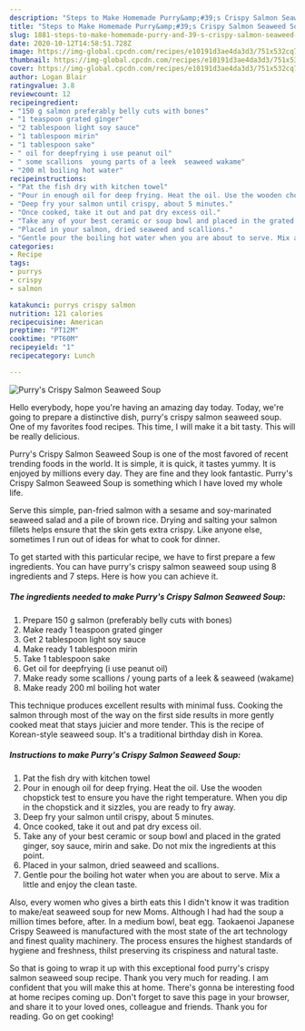 ```yaml
---
description: "Steps to Make Homemade Purry&amp;#39;s Crispy Salmon Seaweed Soup"
title: "Steps to Make Homemade Purry&amp;#39;s Crispy Salmon Seaweed Soup"
slug: 1881-steps-to-make-homemade-purry-and-39-s-crispy-salmon-seaweed-soup
date: 2020-10-12T14:58:51.728Z
image: https://img-global.cpcdn.com/recipes/e10191d3ae4da3d3/751x532cq70/purrys-crispy-salmon-seaweed-soup-recipe-main-photo.jpg
thumbnail: https://img-global.cpcdn.com/recipes/e10191d3ae4da3d3/751x532cq70/purrys-crispy-salmon-seaweed-soup-recipe-main-photo.jpg
cover: https://img-global.cpcdn.com/recipes/e10191d3ae4da3d3/751x532cq70/purrys-crispy-salmon-seaweed-soup-recipe-main-photo.jpg
author: Logan Blair
ratingvalue: 3.8
reviewcount: 12
recipeingredient:
- "150 g salmon preferably belly cuts with bones"
- "1 teaspoon grated ginger"
- "2 tablespoon light soy sauce"
- "1 tablespoon mirin"
- "1 tablespoon sake"
- " oil for deepfrying i use peanut oil"
- " some scallions  young parts of a leek  seaweed wakame"
- "200 ml boiling hot water"
recipeinstructions:
- "Pat the fish dry with kitchen towel"
- "Pour in enough oil for deep frying. Heat the oil. Use the wooden chopstick test to ensure you have the right temperature. When you dip in the chopstick and it sizzles, you are ready to fry away."
- "Deep fry your salmon until crispy, about 5 minutes."
- "Once cooked, take it out and pat dry excess oil."
- "Take any of your best ceramic or soup bowl and placed in the grated ginger, soy sauce, mirin and sake. Do not mix the ingredients at this point."
- "Placed in your salmon, dried seaweed and scallions."
- "Gentle pour the boiling hot water when you are about to serve. Mix a little and enjoy the clean taste."
categories:
- Recipe
tags:
- purrys
- crispy
- salmon

katakunci: purrys crispy salmon 
nutrition: 121 calories
recipecuisine: American
preptime: "PT12M"
cooktime: "PT60M"
recipeyield: "1"
recipecategory: Lunch

---
```



![Purry&#39;s Crispy Salmon Seaweed Soup](https://img-global.cpcdn.com/recipes/e10191d3ae4da3d3/751x532cq70/purrys-crispy-salmon-seaweed-soup-recipe-main-photo.jpg)

Hello everybody, hope you're having an amazing day today. Today, we're going to prepare a distinctive dish, purry&#39;s crispy salmon seaweed soup. One of my favorites food recipes. This time, I will make it a bit tasty. This will be really delicious.

Purry&#39;s Crispy Salmon Seaweed Soup is one of the most favored of recent trending foods in the world. It is simple, it is quick, it tastes yummy. It is enjoyed by millions every day. They are fine and they look fantastic. Purry&#39;s Crispy Salmon Seaweed Soup is something which I have loved my whole life.

Serve this simple, pan-fried salmon with a sesame and soy-marinated seaweed salad and a pile of brown rice. Drying and salting your salmon fillets helps ensure that the skin gets extra crispy. Like anyone else, sometimes I run out of ideas for what to cook for dinner.


To get started with this particular recipe, we have to first prepare a few ingredients. You can have purry&#39;s crispy salmon seaweed soup using 8 ingredients and 7 steps. Here is how you can achieve it.

<!--inarticleads1-->

##### The ingredients needed to make Purry&#39;s Crispy Salmon Seaweed Soup:

1. Prepare 150 g salmon (preferably belly cuts with bones)
1. Make ready 1 teaspoon grated ginger
1. Get 2 tablespoon light soy sauce
1. Make ready 1 tablespoon mirin
1. Take 1 tablespoon sake
1. Get  oil for deepfrying (i use peanut oil)
1. Make ready  some scallions / young parts of a leek &amp; seaweed (wakame)
1. Make ready 200 ml boiling hot water


This technique produces excellent results with minimal fuss. Cooking the salmon through most of the way on the first side results in more gently cooked meat that stays juicier and more tender. This is the recipe of Korean-style seaweed soup. It&#39;s a traditional birthday dish in Korea. 

<!--inarticleads2-->

##### Instructions to make Purry&#39;s Crispy Salmon Seaweed Soup:

1. Pat the fish dry with kitchen towel
1. Pour in enough oil for deep frying. Heat the oil. Use the wooden chopstick test to ensure you have the right temperature. When you dip in the chopstick and it sizzles, you are ready to fry away.
1. Deep fry your salmon until crispy, about 5 minutes.
1. Once cooked, take it out and pat dry excess oil.
1. Take any of your best ceramic or soup bowl and placed in the grated ginger, soy sauce, mirin and sake. Do not mix the ingredients at this point.
1. Placed in your salmon, dried seaweed and scallions.
1. Gentle pour the boiling hot water when you are about to serve. Mix a little and enjoy the clean taste.


Also, every women who gives a birth eats this I didn&#39;t know it was tradition to make/eat seaweed soup for new Moms. Although I had had the soup a million times before, after. In a medium bowl, beat egg. Taokaenoi Japanese Crispy Seaweed is manufactured with the most state of the art technology and finest quality machinery. The process ensures the highest standards of hygiene and freshness, thilst preserving its crispiness and natural taste. 

So that is going to wrap it up with this exceptional food purry&#39;s crispy salmon seaweed soup recipe. Thank you very much for reading. I am confident that you will make this at home. There's gonna be interesting food at home recipes coming up. Don't forget to save this page in your browser, and share it to your loved ones, colleague and friends. Thank you for reading. Go on get cooking!
